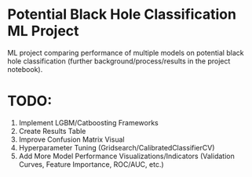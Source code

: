 # Potential Black Hole Classification ML Project
ML project comparing performance of multiple models on potential black hole classification (further background/process/results in the project notebook).

# TODO:
1) Implement LGBM/Catboosting Frameworks
2) Create Results Table
3) Improve Confusion Matrix Visual 
4) Hyperparameter Tuning (Gridsearch/CalibratedClassifierCV)
5) Add More Model Performance Visualizations/Indicators (Validation Curves, Feature Importance, ROC/AUC, etc.) 
